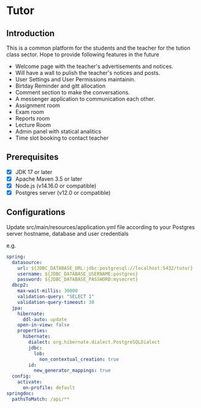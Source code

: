 # Tutor

## Introduction

This is a common platform for the students and the teacher for the tution class sector. Hope to provide following features in the future  

-  Welcome page with the teacher's advertisements and notices. 
-  Will have a wall to pulish the teacher's notices and posts.
-  User Settings and User Permissions maintainin.
-  Birtday Reminder and gitt allocation
-  Comment section to make the conversations.
-  A messenger application to communication each other. 
-  Assignment room  
-  Exam room
-  Reports room  
-  Lecture Room  
-  Admin panel with statical analitics
-  Time slot booking to contact teacher  


## Prerequisites

- [x] JDK 17 or later 
- [x] Apache Maven 3.5 or later 
- [x] Node.js (v14.16.0 or compatible)
- [x] Postgres server (v12.0 or compatible)

## Configurations

Update src/main/resources/application.yml file according to your Postgres server hostname, database and user credentials

e.g.
```yml
spring:
  datasource:
    url: ${JDBC_DATABASE_URL:jdbc:postgresql://localhost:5432/tutor}
    username: ${JDBC_DATABASE_USERNAME:postgres}
    password: ${JDBC_DATABASE_PASSWORD:mysecret}
  dbcp2:
    max-wait-millis: 30000
    validation-query: "SELECT 1"
    validation-query-timeout: 30
  jpa:
    hibernate:
      ddl-auto: update
    open-in-view: false
    properties:
      hibernate:
        dialect: org.hibernate.dialect.PostgreSQLDialect
        jdbc:
          lob:
            non_contextual_creation: true
        id:
          new_generator_mappings: true
  config:
    activate:
      on-profile: default
springdoc:
  pathsToMatch: /api/**
```

